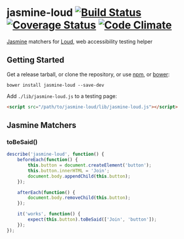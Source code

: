 # jasmine-loud [![Build Status](https://github.com/ruslansagitov/jasmine-loud/actions/workflows/test.yaml/badge.svg)](https://github.com/ruslansagitov/jasmine-loud/actions/workflows/test.yaml) [![Coverage Status](https://coveralls.io/repos/ruslansagitov/jasmine-loud/badge.svg)](https://coveralls.io/r/ruslansagitov/jasmine-loud) [![Code Climate](https://codeclimate.com/github/ruslansagitov/jasmine-loud/badges/gpa.svg)](https://codeclimate.com/github/ruslansagitov/jasmine-loud)

[Jasmine][] matchers for [Loud][], web accessibility testing helper

## Getting Started

Get a release tarball, or clone the repository, or use [npm][],
or [bower][]:

```
bower install jasmine-loud --save-dev
```

Add `./lib/jasmine-loud.js` to a testing page:

```html
<script src="/path/to/jasmine-loud/lib/jasmine-loud.js"></script>
```

## Jasmine Matchers

### toBeSaid()

```js
describe('jasmine-loud', function() {
    beforeEach(function() {
        this.button = document.createElement('button');
        this.button.innerHTML = 'Join';
        document.body.appendChild(this.button);
    });

    afterEach(function() {
        document.body.removeChild(this.button);
    });

    it('works', function() {
        expect(this.button).toBeSaid(['Join', 'button']);
    });
});
```

 [Jasmine]: <http://jasmine.github.io/> "Jasmine — Behavior-Driven JavaScript"
 [Loud]: <https://github.com/ruslansagitov/loud> "Loud — Web accessibility testing helper"
 [npm]: <https://github.com/npm/npm> "npm — A package manager for JavaScript"
 [bower]: <https://github.com/bower/bower> "Bower — A package manager for the web"
